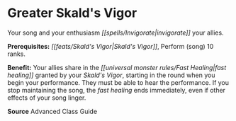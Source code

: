 ﻿---
cssclass: [feats]

---
# Greater Skald's Vigor

Your song and your enthusiasm _[[spells/Invigorate|invigorate]]_ your allies.

**Prerequisites:** _[[feats/Skald's Vigor|Skald's Vigor]]_, Perform (song) 10 ranks.

**Benefit:** Your allies share in the _[[universal monster rules/Fast Healing|fast healing]]_ granted by your _Skald's Vigor_, starting in the round when you begin your performance. They must be able to hear the performance. If you stop maintaining the song, the _fast healing_ ends immediately, even if other effects of your song linger.

**Source** Advanced Class Guide